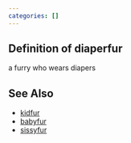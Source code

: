 ```yaml
---
categories: []
---
```

## Definition of diaperfur

a furry who wears diapers

## See Also

- [kidfur](./kidfur)
- [babyfur](./babyfur)
- [sissyfur](./sissyfur)

